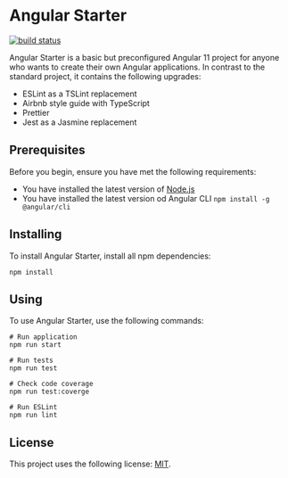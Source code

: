 # Angular Starter
[![build status](https://github.com/pawelstrag/angular-starter/workflows/Build/badge.svg)](https://github.com/pawelstrag/angular-starter/actions)

Angular Starter is a basic but preconfigured Angular 11 project for anyone who wants to create their own Angular applications.
In contrast to the standard project, it contains the following upgrades:
* ESLint as a TSLint replacement
* Airbnb style guide with TypeScript  
* Prettier
* Jest as a Jasmine replacement

## Prerequisites

Before you begin, ensure you have met the following requirements:
* You have installed the latest version of [Node.js](<https://nodejs.org/en/>)
* You have installed the latest version od Angular CLI `npm install -g @angular/cli`

## Installing
To install Angular Starter, install all npm dependencies:
```
npm install
```

## Using
To use Angular Starter, use the following commands:
```
# Run application
npm run start

# Run tests
npm run test

# Check code coverage
npm run test:coverge

# Run ESLint
npm run lint
```

## License
This project uses the following license: [MIT](<https://github.com/pawelstrag/angular-starter/blob/master/LICENSE>).
